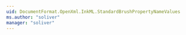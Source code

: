 ```yaml
---
uid: DocumentFormat.OpenXml.InkML.StandardBrushPropertyNameValues
ms.author: "soliver"
manager: "soliver"
---
```

